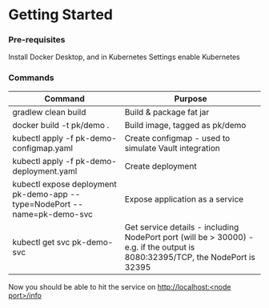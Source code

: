 # Getting Started

### Pre-requisites
Install Docker Desktop, and in Kubernetes Settings enable Kubernetes

### Commands

| Command                                                                  | Purpose                                                                                                                       | 
|--------------------------------------------------------------------------|-------------------------------------------------------------------------------------------------------------------------------|
| gradlew clean build                                                      | Build & package fat jar                                                                                                       |
| docker build -t pk/demo .                                                | Build image, tagged as pk/demo                                                                                                |
| kubectl apply -f pk-demo-configmap.yaml                                  | Create configmap - used to simulate Vault integration                                                                         |
| kubectl apply -f pk-demo-deployment.yaml                                 | Create deployment                                                                                                             |
| kubectl expose deployment pk-demo-app --type=NodePort --name=pk-demo-svc | Expose application as a service                                                                                               |
| kubectl get svc pk-demo-svc                                              | Get service details - including NodePort port (will be > 30000) - e.g. if the output is 8080:32395/TCP, the NodePort is 32395 |

Now you should be able to hit the service on [http://localhost:\<node port\>/info](http://localhost:32395/info)